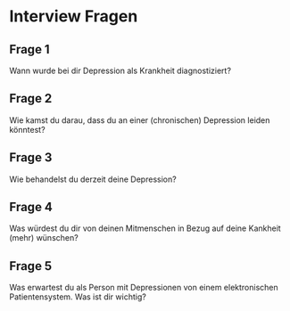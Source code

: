# Interview Fragen

## Frage 1

Wann wurde bei dir Depression als Krankheit diagnostiziert?

## Frage 2

Wie kamst du darau, dass du an einer (chronischen) Depression leiden könntest?

## Frage 3

Wie behandelst du derzeit deine Depression?

## Frage 4

Was würdest du dir von deinen Mitmenschen in Bezug auf deine Kankheit (mehr) wünschen?

## Frage 5

Was erwartest du als Person mit Depressionen von einem elektronischen Patientensystem. Was ist dir wichtig?
